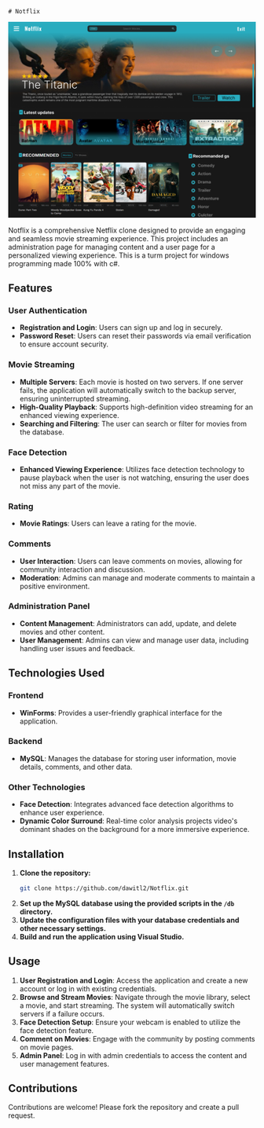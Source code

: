     # Notflix

![App Screenshot](./back_image/home_figma.png)

Notflix is a comprehensive Netflix clone designed to provide an engaging and seamless movie streaming experience. This project includes an administration page for managing content and a user page for a personalized viewing experience.
This is a turm project for windows programming made 100% with c#.

## Features

### User Authentication
- **Registration and Login**: Users can sign up and log in securely.
- **Password Reset**: Users can reset their passwords via email verification to ensure account security.

### Movie Streaming
- **Multiple Servers**: Each movie is hosted on two servers. If one server fails, the application will automatically switch to the backup server, ensuring uninterrupted streaming.
- **High-Quality Playback**: Supports high-definition video streaming for an enhanced viewing experience.
- **Searching and Filtering**: The user can search or filter for movies from the database.

### Face Detection
- **Enhanced Viewing Experience**: Utilizes face detection technology to pause playback when the user is not watching, ensuring the user does not miss any part of the movie.

### Rating
- **Movie Ratings**: Users can leave a rating for the movie.

### Comments
- **User Interaction**: Users can leave comments on movies, allowing for community interaction and discussion.
- **Moderation**: Admins can manage and moderate comments to maintain a positive environment.

### Administration Panel
- **Content Management**: Administrators can add, update, and delete movies and other content.
- **User Management**: Admins can view and manage user data, including handling user issues and feedback.

## Technologies Used

### Frontend
- **WinForms**: Provides a user-friendly graphical interface for the application.

### Backend
- **MySQL**: Manages the database for storing user information, movie details, comments, and other data.

### Other Technologies
- **Face Detection**: Integrates advanced face detection algorithms to enhance user experience.
- **Dynamic Color Surround**: Real-time color analysis projects video's dominant shades on the background for a more immersive experience.
  
## Installation

1. **Clone the repository:**
    ```bash
    git clone https://github.com/dawitl2/Notflix.git
    ```
2. **Set up the MySQL database using the provided scripts in the `/db` directory.**
3. **Update the configuration files with your database credentials and other necessary settings.**
4. **Build and run the application using Visual Studio.**

## Usage

1. **User Registration and Login**: Access the application and create a new account or log in with existing credentials.
2. **Browse and Stream Movies**: Navigate through the movie library, select a movie, and start streaming. The system will automatically switch servers if a failure occurs.
3. **Face Detection Setup**: Ensure your webcam is enabled to utilize the face detection feature.
4. **Comment on Movies**: Engage with the community by posting comments on movie pages.
5. **Admin Panel**: Log in with admin credentials to access the content and user management features.

## Contributions

Contributions are welcome! Please fork the repository and create a pull request.

